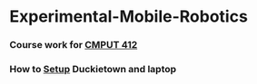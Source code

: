 # Experimental-Mobile-Robotics
### Course work for [CMPUT 412](https://apps.ualberta.ca/catalogue/course/cmput/412)

### How to [Setup](https://docs.duckietown.org/daffy/duckietown-robotics-development/out/index.html) Duckietown and laptop 
